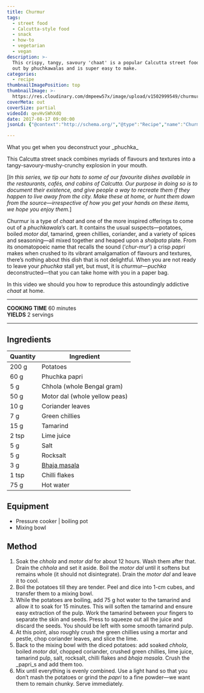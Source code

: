 ```yaml
---
title: Churmur
tags:
  - street food
  - Calcutta-style food
  - snack
  - how-to
  - vegetarian
  - vegan
description: >-
  This crispy, tangy, savoury 'chaat' is a popular Calcutta street food dished
  out by phuchkawalas and is super easy to make.
categories:
  - recipe
thumbnailImagePosition: top
thumbnailImage: >-
  https://res.cloudinary.com/dmpeew57x/image/upload/v1502999549/churmur-website-thumbnail-_eakatq.png 
coverMeta: out
coverSize: partial
videoId: qevHvSWhXdQ
date: 2017-08-17 09:00:00
jsonLd: {"@context":"http://schema.org/","@type":"Recipe","name":"Churmur","author":"Bong Eats","image":"https://res.cloudinary.com/dmpeew57x/image/upload/v1502999549/churmur-website-thumbnail-_eakatq.png","description":"This crispy, tangy, savoury 'chaat' is a popular Calcutta street food dished out by phuchkawalas and is super easy to make.","prepTime":"PT25M","totalTime":"PT30M","recipeYield":"2","nutrition":{"@type":"NutritionInformation","servingSize":"2 servings","calories":"235 calories","fatContent":"11.06 g","carbohydrateContent":"92.18 g","proteinContent":"21.03 g"}, "recipeIngredient":["200 g Potatoes","60 g Phuchka papri","5 g Chhola (whole Bengal gram)","50 g Motor dal (whole yellow peas)","10 g Coriander leaves","7 g Green chillies","15 g Tamarind","2 tsp Lime juice","5 g Salt","5 g Rocksalt","3 g Bhaja masala","1 tsp Chilli flakes","75 g Hot water"],"recipeInstructions":["1. Soak the chhola and motor dal for about 12 hours. Wash them after that. Drain the chhola and set it aside. Boil the motor dal until it softens but remains whole (it should not disintegrate). Drain the motor dal and leave it to cool.","2. Boil the potatoes till they are tender. Peel and dice into 1-cm cubes, and transfer them to a mixing bowl.","3. While the potatoes are boiling, add 75 g hot water to the tamarind and allow it to soak for 15 minutes. This will soften the tamarind and ensure easy extraction of the pulp. Work the tamarind between your fingers to separate the skin and seeds. Press to squeeze out all the juice and discard the seeds. You should be left with some smooth tamarind pulp.","4. At this point, also roughly crush the green chillies using a mortar and pestle, chop coriander leaves, and slice the lime.","5. Back to the mixing bowl with the diced potatoes: add soaked chhola, boiled motor dal, chopped coriander, crushed green chillies, lime juice, tamarind pulp, salt, rocksalt, chilli flakes and bhaja masala. Crush the _papri_s and add them too.","6. Mix until everything is evenly combined. Use a light hand so that you don’t mash the potatoes or grind the papri to a fine powder—we want them to remain chunky. Serve immediately."]}

---
```



<p class="post-byline">What you get when you deconstruct your _phuchka_</p>

<p class="post-intro">This Calcutta street snack combines myriads of flavours and textures into a tangy-savoury-mushy-crunchy explosion in your mouth.</p>

<!-- more -->
[_In this series, we tip our hats to some of our favourite dishes available in the restaurants, cafés, and cabins of Calcutta. Our purpose in doing so is to document their existence, and give people a way to recreate them if they happen to live away from the city. Make these at home, or hunt them down from the source—irrespective of how you get your hands on these items, we hope you enjoy them._]


<span class="dropcap">C</span>hurmur is a type of _chaat_ and one of the more inspired offerings to come out of a _phuchkawala_’s cart. It contains the usual suspects—potatoes, boiled _motor dal_, tamarind, green chillies, coriander, and a variety of spices and seasoning—all mixed together and heaped upon a _shalpata_ plate. From its onomatopoeic name that recalls the sound (‘_chur-mur_’) a crisp _papri_ makes when crushed to its vibrant amalgamation of flavours and textures, there’s nothing about this dish that is not delightful. When you are not ready to leave your _phuchka_ stall yet, but must, it is _churmur_—_puchka_ deconstructed—that you can take home with you in a paper bag. 

In this video we should you how to reproduce this astoundingly addictive _chaat_ at home.

</p>

***

**COOKING TIME** 60 minutes   
**YIELDS** 2 servings

***
## Ingredients
| Quantity | Ingredient                    |
|----------|-------------------------------|
|    200 g | Potatoes                      |
|     60 g | Phuchka papri                 |
|      5 g | Chhola (whole Bengal gram)    |
|     50 g | Motor dal (whole yellow peas) |
|     10 g | Coriander leaves              |
|      7 g | Green chillies                |
|     15 g | Tamarind                      |
|    2 tsp | Lime juice                    |
|      5 g | Salt                          |
|      5 g | Rocksalt                      |
|      3 g | [Bhaja masala](https://youtu.be/gGmCPwauVBs)                  |
|    1 tsp | Chilli flakes                 |
|     75 g | Hot water                     |


## Equipment
- Pressure cooker | boiling pot
- Mixing bowl

## Method

1. Soak the _chhola_ and _motor dal_ for about 12 hours. Wash them after that. Drain the _chhola_ and set it aside. Boil the _motor dal_ until it softens but remains whole (it should not disintegrate). Drain the _motor dal_ and leave it to cool.
2. Boil the potatoes till they are tender. Peel and dice into 1-cm cubes, and transfer them to a mixing bowl.
3. While the potatoes are boiling, add 75 g hot water to the tamarind and allow it to soak for 15 minutes. This will soften the tamarind and ensure easy extraction of the pulp. Work the tamarind between your fingers to separate the skin and seeds. Press to squeeze out all the juice and discard the seeds. You should be left with some smooth tamarind pulp.
4. At this point, also roughly crush the green chillies using a mortar and pestle, chop coriander leaves, and slice the lime.
5. Back to the mixing bowl with the diced potatoes: add soaked _chhola_, boiled _motor dal_, chopped coriander, crushed green chillies, lime juice, tamarind pulp, salt, rocksalt, chilli flakes and _bhaja masala_. Crush the _papri_s and add them too.
6. Mix until everything is evenly combined. Use a light hand so that you don’t mash the potatoes or grind the _papri_ to a fine powder—we want them to remain chunky. Serve immediately.